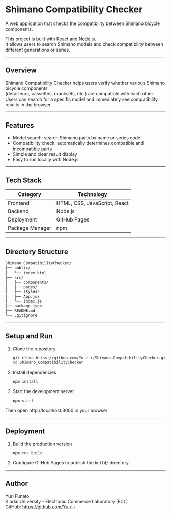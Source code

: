 # Shimano Compatibility Checker

A web application that checks the compatibility between Shimano bicycle components.

This project is built with React and Node.js.  
It allows users to search Shimano models and check compatibility between different generations or series.

---

## Overview

Shimano Compatibility Checker helps users verify whether various Shimano bicycle components  
(derailleurs, cassettes, cranksets, etc.) are compatible with each other.  
Users can search for a specific model and immediately see compatibility results in the browser.

---

## Features

- Model search: search Shimano parts by name or series code  
- Compatibility check: automatically determines compatible and incompatible parts  
- Simple and clear result display  
- Easy to run locally with Node.js  

---

## Tech Stack

| Category | Technology |
|-----------|-------------|
| Frontend | HTML, CSS, JavaScript, React |
| Backend  | Node.js |
| Deployment | GitHub Pages |
| Package Manager | npm |

---

## Directory Structure

~~~bash
Shimano_CompatibilityChecker/
├── public/
│   └── index.html
├── src/
│   ├── components/
│   ├── pages/
│   ├── styles/
│   ├── App.jsx
│   └── index.js
├── package.json
├── README.md
└── .gitignore
~~~

---

## Setup and Run

1. Clone the repository  
    ```bash
    git clone https://github.com/Yu-r-i/Shimano_CompatibilityChecker.git
    cd Shimano_CompatibilityChecker
    ```

2. Install dependencies  
    ```bash
    npm install
    ```

3. Start the development server  
    ```bash
    npm start
    ```

Then open http://localhost:3000 in your browser

---

## Deployment

1. Build the production version  
    ```bash
    npm run build
    ```

2. Configure GitHub Pages to publish the `build/` directory.

---

## Author
Yuri Funato  
Kindai University - Electronic Commerce Laboratory (ECL)  
GitHub: https://github.com/Yu-r-i